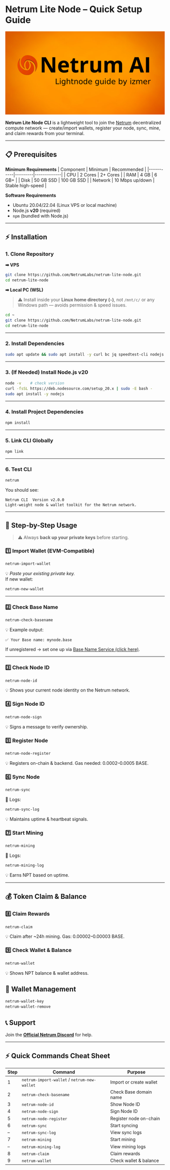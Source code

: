 # Netrum Lite Node – Quick Setup Guide
![Netrum Lite Node Guide Header](https://github.com/izmerGhub/Netrum-Lite-Node-Guide-by-Izmer/blob/main/asset/lightnode%20guide%20orange.png)

**Netrum Lite Node CLI** is a lightweight tool to join the [Netrum](https://netrum.io) decentralized compute network — create/import wallets, register your node, sync, mine, and claim rewards from your terminal.

---

## 📋 Prerequisites

**Minimum Requirements**
| Component | Minimum | Recommended |
|-----------|---------|-------------|
| CPU       | 2 Cores | 2+ Cores    |
| RAM       | 4 GB    | 6 GB+       |
| Disk      | 50 GB SSD | 100 GB SSD |
| Network   | 10 Mbps up/down | Stable high-speed |

**Software Requirements**
- Ubuntu 20.04/22.04 (Linux VPS or local machine)
- Node.js **v20** (required)
- `npm` (bundled with Node.js)

---

## ⚡ Installation

### 1. Clone Repository

**➡ VPS**
```bash
git clone https://github.com/NetrumLabs/netrum-lite-node.git
cd netrum-lite-node
```

**➡ Local PC (WSL)**
> ⚠ Install inside your **Linux home directory (`~`)**, not `/mnt/c/` or any Windows path — avoids permission & speed issues.
```bash
cd ~
git clone https://github.com/NetrumLabs/netrum-lite-node.git
cd netrum-lite-node
```

---

### 2. Install Dependencies
```bash
sudo apt update && sudo apt install -y curl bc jq speedtest-cli nodejs npm
```

---

### 3. (If Needed) Install Node.js v20
```bash
node -v    # check version
curl -fsSL https://deb.nodesource.com/setup_20.x | sudo -E bash -
sudo apt install -y nodejs
```

---

### 4. Install Project Dependencies
```bash
npm install
```

---

### 5. Link CLI Globally
```bash
npm link
```

---

### 6. Test CLI
```bash
netrum
```
You should see:
```
Netrum CLI  Version v2.0.0
Light-weight node & wallet toolkit for the Netrum network.
```

---

## 🚀 Step-by-Step Usage

> ⚠️ Always **back up your private keys** before starting.

### 1️⃣ Import Wallet (EVM-Compatible)
```bash
netrum-import-wallet
```
💡 *Paste your existing private key.*  
If new wallet:  
```bash
netrum-new-wallet
```

---

### 2️⃣ Check Base Name
```bash
netrum-check-basename
```
💡 Example output:
```
✅ Your Base name: mynode.base
```
If unregistered → set one up via [Base Name Service (click here)](https://www.base.org/names).

---

### 3️⃣ Check Node ID
```bash
netrum-node-id
```
💡 Shows your current node identity on the Netrum network.

### 4️⃣ Sign Node ID
```bash
netrum-node-sign
```
💡 Signs a message to verify ownership.

### 5️⃣ Register Node
```bash
netrum-node-register
```
💡 Registers on-chain & backend.
Gas needed: 0.0002–0.0005 BASE.

### 6️⃣ Sync Node
```bash
netrum-sync
```
📜 Logs:
```bash
netrum-sync-log
```
💡 Maintains uptime & heartbeat signals.

### 7️⃣ Start Mining
```bash
netrum-mining
```
📜 Logs:
```bash
netrum-mining-log
```
💡 Earns NPT based on uptime.

---

## 💰 Token Claim & Balance

### 8️⃣ Claim Rewards
```bash
netrum-claim
```
💡 Claim after ~24h mining.
Gas: 0.00002–0.00003 BASE.


### 9️⃣ Check Wallet & Balance
```bash
netrum-wallet
```
💡 Shows NPT balance & wallet address.


## 🔑 Wallet Management
```bash
netrum-wallet-key
netrum-wallet-remove
```



## 📞 Support
Join the **[Official Netrum Discord](https://discord.gg/PJmDWb9C74)** for help.

---

## ⚡ Quick Commands Cheat Sheet

| Step | Command | Purpose |
|------|---------|---------|
| 1 | `netrum-import-wallet` / `netrum-new-wallet` | Import or create wallet |
| 2 | `netrum-check-basename` | Check Base domain name |
| 3 | `netrum-node-id` | Show Node ID |
| 4 | `netrum-node-sign` | Sign Node ID |
| 5 | `netrum-node-register` | Register node on-chain |
| 6 | `netrum-sync` | Start syncing |
| – | `netrum-sync-log` | View sync logs |
| 7 | `netrum-mining` | Start mining |
| – | `netrum-mining-log` | View mining logs |
| 8 | `netrum-claim` | Claim rewards |
| 9 | `netrum-wallet` | Check wallet & balance |
